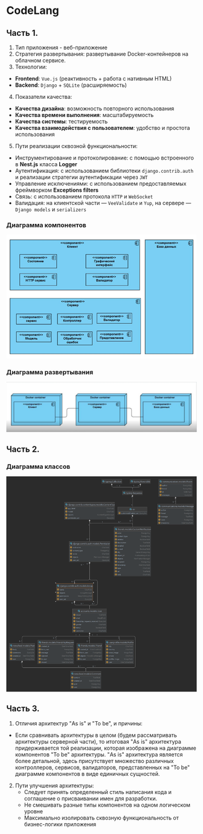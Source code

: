 # CodeLang

## Часть 1.

1. Тип приложения - веб-приложение
2. Стратегия развертывания: развертывание Docker-контейнеров на облачном сервисе.
3. Технологии:
- **Frontend**: `Vue.js` (реактивность + работа с нативным HTML)
- **Backend**: `Django` + `SQLite` (расширяемость)

4. Показатели качества:
- **Качества дизайна**: возможность повторного использования
- **Качества времени выполнения**: масштабируемость
- **Качества системы**: тестируемость
- **Качества взаимодействия с пользователем**: удобство и простота использования

5. Пути реализации сквозной функциональности:
- Инструментирование и протоколирование: с помощью встроенного в **Nest.js** класса **Logger**
- Аутентификация: с использованием библиотеки `django.contrib.auth` и реализации стратегии аутентификации через `JWT`
- Управление исключениями: с использованием предоставляемых фреймворком **Exceptions filters**
- Связь: с использованием протокола `HTTP` и `WebSocket`
- Валидация: на клиентской части — `VeeValidate` и `Yup`, на сервере — `Django models` и `serializers`

### Диаграмма компонентов

![Диаграмма компонентов](components.jpeg)

### Диаграмма развертывания

![Диаграмма развертывания](deployment.png)

## Часть 2.

### Диаграмма классов

![Диаграмма классов](classes.png)

## Часть 3.

1. Отличия архитектур "As is" и "To be", и причины:
  - Если сравнивать архитектуры в целом (будем рассматривать архитектуры серверной части), то итоговая "As is" архитектура придерживается той реализации, которая изображена на диаграмме компонентов "To be" архитектуры. "As is" архитектура является более детальной, здесь присутствует множество различных контроллеров, сервисов, валидаторов, представленных на "To be" диаграмме компонентов в виде единичных сущностей.

2. Пути улучшения архитектуры:
   - Следует принять определенный стиль написания кода и соглашение о присваивании имен для разработки.
   - Не смешивать разные типы компонентов на одном логическом уровне
   - Максимально изолировать сквозную функциональность от бизнес-логики приложения
